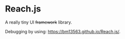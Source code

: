# Reach.js

A really tiny UI ~~framework~~ library.

Debugging by using: https://bm13563.github.io/Reach.js/.
